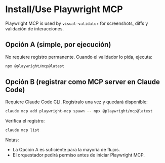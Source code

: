 # Install/Use Playwright MCP

Playwright MCP is used by `visual-validator` for screenshots, diffs y validación de interacciones.

## Opción A (simple, por ejecución)
No requiere registro permanente. Cuando el validador lo pida, ejecuta:

```bash
npx @playwright/mcp@latest
```

## Opción B (registrar como MCP server en Claude Code)
Requiere Claude Code CLI. Regístralo una vez y quedará disponible:

```bash
claude mcp add playwright-mcp spawn -- npx @playwright/mcp@latest
```

Verifica el registro:
```bash
claude mcp list
```

Notas:
- La Opción A es suficiente para la mayoría de flujos.
- El orquestador pedirá permiso antes de iniciar Playwright MCP.
